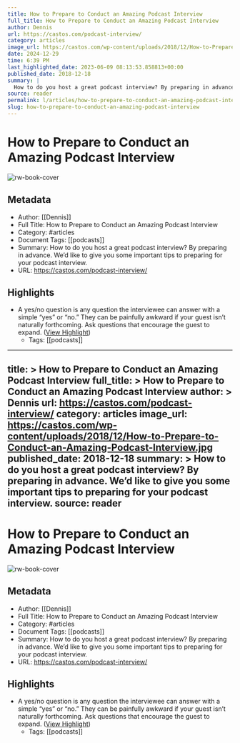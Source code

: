 ```yaml
---
title: How to Prepare to Conduct an Amazing Podcast Interview
full_title: How to Prepare to Conduct an Amazing Podcast Interview
author: Dennis
url: https://castos.com/podcast-interview/
category: articles
image_url: https://castos.com/wp-content/uploads/2018/12/How-to-Prepare-to-Conduct-an-Amazing-Podcast-Interview.jpg
date: 2024-12-29
time: 6:39 PM
last_highlighted_date: 2023-06-09 08:13:53.858813+00:00
published_date: 2018-12-18
summary: |
  How to do you host a great podcast interview? By preparing in advance. We’d like to give you some important tips to preparing for your podcast interview.
source: reader
permalink: l/articles/how-to-prepare-to-conduct-an-amazing-podcast-interview
slug: how-to-prepare-to-conduct-an-amazing-podcast-interview
---
```

# How to Prepare to Conduct an Amazing Podcast Interview

![rw-book-cover](https://castos.com/wp-content/uploads/2018/12/How-to-Prepare-to-Conduct-an-Amazing-Podcast-Interview.jpg)

## Metadata
- Author: [[Dennis]]
- Full Title: How to Prepare to Conduct an Amazing Podcast Interview
- Category: #articles
- Document Tags: [[podcasts]] 
- Summary: How to do you host a great podcast interview? By preparing in advance. We’d like to give you some important tips to preparing for your podcast interview.
- URL: https://castos.com/podcast-interview/

## Highlights
- A yes/no question is any question the interviewee can answer with a simple “yes” or “no.” They can be painfully awkward if your guest isn’t naturally forthcoming. Ask questions that encourage the guest to expand. ([View Highlight](https://read.readwise.io/read/01h2fkfb932mdyk4gnsajphxgj))
    - Tags: [[podcasts]] 


---
title: >
  How to Prepare to Conduct an Amazing Podcast Interview
full_title: >
  How to Prepare to Conduct an Amazing Podcast Interview
author: >
  Dennis
url: https://castos.com/podcast-interview/
category: articles
image_url: https://castos.com/wp-content/uploads/2018/12/How-to-Prepare-to-Conduct-an-Amazing-Podcast-Interview.jpg
published_date: 2018-12-18
summary: >
  How to do you host a great podcast interview? By preparing in advance. We’d like to give you some important tips to preparing for your podcast interview.
source: reader
---
# How to Prepare to Conduct an Amazing Podcast Interview

![rw-book-cover](https://castos.com/wp-content/uploads/2018/12/How-to-Prepare-to-Conduct-an-Amazing-Podcast-Interview.jpg)

## Metadata
- Author: [[Dennis]]
- Full Title: How to Prepare to Conduct an Amazing Podcast Interview
- Category: #articles
- Document Tags: [[podcasts]] 
- Summary: How to do you host a great podcast interview? By preparing in advance. We’d like to give you some important tips to preparing for your podcast interview.
- URL: https://castos.com/podcast-interview/

## Highlights
- A yes/no question is any question the interviewee can answer with a simple “yes” or “no.” They can be painfully awkward if your guest isn’t naturally forthcoming. Ask questions that encourage the guest to expand. ([View Highlight](https://read.readwise.io/read/01h2fkfb932mdyk4gnsajphxgj))
    - Tags: [[podcasts]] 


